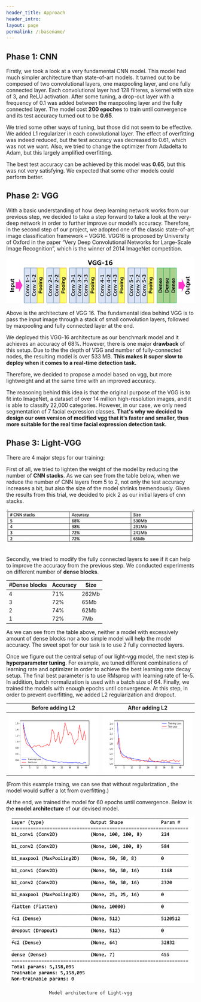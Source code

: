 ```yaml
---
header_title: Approach
header_intro:
layout: page
permalink: /:basename/
---
```

## Phase 1: CNN

Firstly, we took a look at a very fundamental CNN model. This model had much simpler architecture than state-of-art models. It turned out to be composed of two convolutional layers, one maxpooling layer, and one fully connected layer. Each convolutional layer had 128 filteres, a kernel with size of 3, and ReLU activation. After some tuning, a drop-out layer with a frequency of 0.1 was added between the maxpooling layer and the fully connected layer. The model cost **200 epoches** to train until convergence and its test accuracy turned out to be **0.65**.

We tried some other ways of tuning, but those did not seem to be effective. We added L1 regularizer in each convolutional layer. The effect of overfitting was indeed reduced, but the test accuracy was decreased to 0.61, which was not we want. Also, we tried to change the optimizer from Adadelta to Adam, but this largely amplified overfitting.

The best test accuracy can be achieved by this model was **0.65**, but this was not very satisfying. We expected that some other models could perform better.

## Phase 2: VGG

With a basic understanding of how deep learning network works from our previous step, we decided to take a step forward to take a look at the very-deep network in order to further improve our model’s accuracy. Therefore, in the second step of our project, we adopted one of the classic state-of-art image classification  framework – VGG16. VGG16 is proposed by University of Oxford in the paper “Very Deep Convolutional Networks for Large-Scale Image Recognition”, which is the winner of 2014 ImageNet competition.

![Cannot display](https://github.com/LynetteGao/639-project/blob/LynetteGao-main-page/pages/vgg16.png?raw=true)

Above is the architecture of VGG 16. The fundamental idea behind VGG is to pass the input image through a stack of small convolution layers, followed by maxpooling and fully connected layer at the end. 

We deployed this VGG-16 architecture as our benchmark model and it achieves an accuracy of 68%. However, there is one major **drawback** of this setup. Due to the the depth of VGG and number of fully-connected nodes, the resulting model is over 533 MB. **This makes it super slow to deploy when it comes to a real-time detection  task.**

Therefore, we decided to propose a model based on vgg, but more lightweight and at the same time with an improved accuracy.

The reasoning behind this idea is that the original purpose of the VGG is to fit into ImageNet, a dataset of over 14 million high-resolution images, and it is able to classify 22,000 categories. However, in our case, we only need segmentation of 7 facial expression classes. **That's why we decided to design our own version of modified vgg that it’s faster and smaller, thus more suitable for the real time facial expression detection task.**

## Phase 3: Light-VGG

There are 4 major steps for our training:

First of all, we tried to lighten the weight of the model by reducing the number of **CNN stacks**. As we can see from the table below, when we reduce the number of CNN layers from 5 to 2, not only the test accuracy increases a bit, but also the size of the model shrinks tremendously. Given the results from this trial, we decided to pick 2 as our initial layers of cnn stacks.

![Cannot display](https://github.com/LynetteGao/639-project/blob/LynetteGao-main-page/pages/table1.png?raw=true)

Secondly, we tried to modify the fully connected layers to see if it can help to improve the accuracy from the previous step. We conducted experiments on different number of **dense blocks**.

|#Dense blocks   	| Accuracy 	| Size  	|
|---	|----------	|-------	|
| 4 	| 71%      	| 262Mb 	|
| 3 	| 72%      	| 65Mb  	|
| 2 	| 74%      	| 62Mb  	|
| 1 	| 72%      	| 7Mb   	|

As we can see from the table above, neither a model with excessively amount of dense blocks nor  a too simple model will help the model accuracy. The sweet spot for our task is to use 2 fully connected layers.

Once we figure out the central setup of our light-vgg model, the next step is **hyperparameter tuning**.  For example, we tuned different combinations of learning rate and optimizer in order to achieve the best learning rate decay setup. The final best parameter is to use RMsprop with learning rate of 1e-5. In addition, batch normalization is used with a batch size of 64.
Finally, we trained the models with enough epochs until convergence. At this step, in order to prevent overfitting, we added L2 regularization and dropout. 


Before adding L2            |  After adding L2
:-------------------------:|:-------------------------:
![](https://github.com/LynetteGao/639-project/blob/LynetteGao-main-page/pages/before.png?raw=true)  |  ![](https://github.com/LynetteGao/639-project/blob/LynetteGao-main-page/pages/after.png?raw=true)

(From this example traing, we can see that without regularization , the model would suffer a lot from overfitting.)

At the end, we trained the model for 60 epochs until convergence. Below is the **model architecture** of our devised model.


![](https://github.com/LynetteGao/639-project/blob/LynetteGao-main-page/pages/architecture.png?raw=true)

                    Model architecture of Light-vgg 